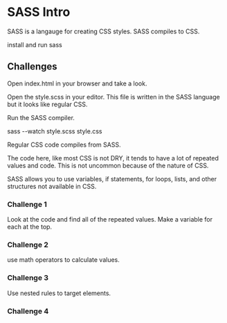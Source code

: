 # SASS Intro

SASS is a langauge for creating CSS styles. SASS compiles to CSS.

install and run sass

## Challenges 

Open index.html in your browser and take a look. 

Open the style.scss in your editor. This file is written in the SASS language but it looks like regular CSS. 

Run the SASS compiler. 

sass --watch style.scss style.css

Regular CSS code compiles from SASS. 

The code here, like most CSS is not DRY, it tends to have a lot of repeated values and code. This is not uncommon because of the nature of CSS. 

SASS allows you to use variables, if statements, for loops, lists, and other structures not available in CSS.

### Challenge 1

Look at the code and find all of the repeated values. Make a variable for each at the top. 

### Challenge 2

use math operators to calculate values. 

### Challenge 3

Use nested rules to target elements. 

### Challenge 4

